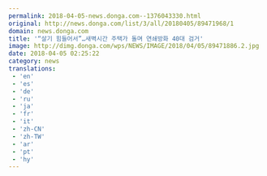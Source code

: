 ```yaml
---
permalink: 2018-04-05-news.donga.com--1376043330.html
original: http://news.donga.com/list/3/all/20180405/89471968/1
domain: news.donga.com
title: '“살기 힘들어서”…새벽시간 주택가 돌며 연쇄방화 40대 검거'
image: http://dimg.donga.com/wps/NEWS/IMAGE/2018/04/05/89471886.2.jpg
date: 2018-04-05 02:25:22
category: news
translations: 
 - 'en'
 - 'es'
 - 'de'
 - 'ru'
 - 'ja'
 - 'fr'
 - 'it'
 - 'zh-CN'
 - 'zh-TW'
 - 'ar'
 - 'pt'
 - 'hy'
---
```


